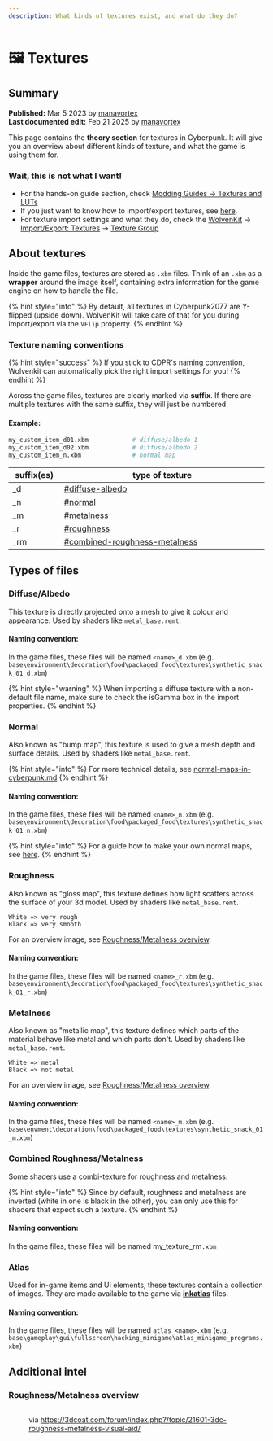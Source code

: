 ```yaml
---
description: What kinds of textures exist, and what do they do?
---
```


# 🖼️ Textures

## Summary

**Published:** Mar 5 2023 by [manavortex](https://app.gitbook.com/u/NfZBoxGegfUqB33J9HXuCs6PVaC3 "mention")\
**Last documented edit:** Feb 21 2025 by [manavortex](https://app.gitbook.com/u/NfZBoxGegfUqB33J9HXuCs6PVaC3 "mention")

This page contains the **theory section** for textures in Cyberpunk. It will give you an overview about different kinds of texture, and what the game is using them for.

### Wait, this is not what I want!

* For the hands-on guide section, check [Modding Guides -> Textures and LUTs](../../../modding-guides/textures-and-luts/)
* If you just want to know how to import/export textures, see [here](../../../modding-guides/textures-and-luts/images-importing-editing-exporting.md).&#x20;
* For texture import settings and what they do, check the [WolvenKit](https://app.gitbook.com/o/-MP5ijqI11FeeX7c8-N8/s/-MP_ozZVx2gRZUPXkd4r/ "mention") -> [Import/Export: Textures](https://app.gitbook.com/s/-MP_ozZVx2gRZUPXkd4r/wolvenkit-app/usage/import-export/textures "mention") -> [Texture Group](https://app.gitbook.com/s/-MP_ozZVx2gRZUPXkd4r/wolvenkit-app/usage/import-export/textures#texture-group "mention")

## About textures

Inside the game files, textures are stored as `.xbm` files. Think of an `.xbm` as a **wrapper** around the image itself, containing extra information for the game engine on how to handle the file.

{% hint style="info" %}
By default, all textures in Cyberpunk2077 are Y-flipped (upside down). WolvenKit will take care of that for you during import/export via the `VFlip` property.
{% endhint %}

### Texture naming conventions

{% hint style="success" %}
If you stick to CDPR's naming convention, Wolvenkit can automatically pick the right import settings for you!
{% endhint %}

Across the game files, textures are clearly marked via **suffix**. If there are multiple textures with the same suffix, they will just be numbered.&#x20;

#### Example:

```bash
my_custom_item_d01.xbm            # diffuse/albedo 1
my_custom_item_d02.xbm            # diffuse/albedo 2
my_custom_item_n.xbm              # normal map
```

<table><thead><tr><th width="94">suffix(es)</th><th width="649">type of texture</th></tr></thead><tbody><tr><td>_d</td><td><a data-mention href="./#diffuse-albedo">#diffuse-albedo</a></td></tr><tr><td>_n</td><td><a data-mention href="./#normal">#normal</a></td></tr><tr><td>_m</td><td><a data-mention href="./#metalness">#metalness</a></td></tr><tr><td>_r</td><td><a data-mention href="./#roughness">#roughness</a></td></tr><tr><td>_rm</td><td><a data-mention href="./#combined-roughness-metalness">#combined-roughness-metalness</a></td></tr></tbody></table>

## Types of files

### Diffuse/Albedo

This texture is directly projected onto a mesh to give it colour and appearance. Used by shaders like `metal_base.remt`.

#### Naming convention:

In the game files, these files will be named `<name>_d.xbm` (e.g. `base\environment\decoration\food\packaged_food\textures\synthetic_snack_01_d.xbm`)

{% hint style="warning" %}
When importing a diffuse texture with a non-default file name, make sure to check the isGamma box in the import properties.
{% endhint %}

### Normal

Also known as "bump map", this texture is used to give a mesh depth and surface details. Used by shaders like `metal_base.remt`.

{% hint style="info" %}
For more technical details, see [normal-maps-in-cyberpunk.md](normal-maps-in-cyberpunk.md "mention")
{% endhint %}

#### Naming convention:

In the game files, these files will be named `<name>_n.xbm` (e.g. `base\environment\decoration\food\packaged_food\textures\synthetic_snack_01_n.xbm`)

{% hint style="info" %}
For a guide how to make your own normal maps, see [here](../../../modding-guides/textures-and-luts/self-made-normal-maps/).
{% endhint %}

### Roughness

Also known as "gloss map", this texture defines how light scatters across the surface of your 3d model. Used by shaders like `metal_base.remt`.

```
White => very rough
Black => very smooth
```

For an overview image, see [Roughness/Metalness overview](./#roughness-metalness-overview).

#### Naming convention:

In the game files, these files will be named `<name>_r.xbm` (e.g. `base\environment\decoration\food\packaged_food\textures\synthetic_snack_01_r.xbm`)

### Metalness

Also known as "metallic map", this texture defines which parts of the material behave like metal and which parts don't. Used by shaders like `metal_base.remt`.

```
White => metal
Black => not metal
```

For an overview image, see [Roughness/Metalness overview](./#roughness-metalness-overview).

#### Naming convention:

In the game files, these files will be named `<name>_m.xbm` (e.g. `base\envment\decoration\food\packaged_food\textures\synthetic_snack_01_m.xbm`)

### Combined Roughness/Metalness

Some shaders use a combi-texture for roughness and metalness.&#x20;

{% hint style="info" %}
Since by default, roughness and metalness are inverted (white in one is black in the other), you can only use this for shaders that expect such a texture.
{% endhint %}

#### Naming convention:

In the game files, these files will be named my\_texture\_rm`.xbm`

### Atlas

Used for in-game items and UI elements, these textures contain a collection of images. They are made available to the game via [**inkatlas**](../../files-and-what-they-do/file-formats/game-icons-the-inkatlas-file.md) files.

#### Naming convention:

In the game files, these files will be named `atlas_<name>.xbm` (e.g. `base\gameplay\gui\fullscreen\hacking_minigame\atlas_minigame_programs.xbm`)





## Additional intel

### Roughness/Metalness overview

<figure><img src="https://3dcoat.com/forum/uploads/monthly_2017_11/3DC_PBR.thumb.jpg.e5e6dfadbb34dfc4e806871be9fb203c.jpg" alt=""><figcaption><p>via <a href="https://3dcoat.com/forum/index.php?/topic/21601-3dc-roughness-metalness-visual-aid/">https://3dcoat.com/forum/index.php?/topic/21601-3dc-roughness-metalness-visual-aid/</a></p></figcaption></figure>
